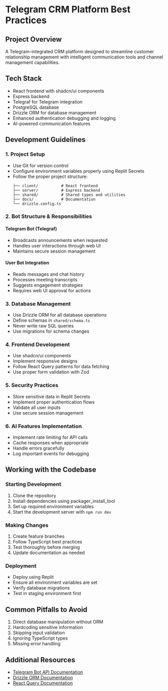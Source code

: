 # Telegram CRM Platform Best Practices

## Project Overview
A Telegram-integrated CRM platform designed to streamline customer relationship management with intelligent communication tools and channel management capabilities.

## Tech Stack
- React frontend with shadcn/ui components
- Express backend
- Telegraf for Telegram integration
- PostgreSQL database
- Drizzle ORM for database management
- Enhanced authentication debugging and logging
- AI-powered communication features

## Development Guidelines

### 1. Project Setup
- Use Git for version control
- Configure environment variables properly using Replit Secrets
- Follow the proper project structure:
  ```
  ├── client/          # React frontend
  ├── server/          # Express backend
  ├── shared/          # Shared types and utilities
  ├── docs/            # Documentation
  └── drizzle.config.ts
  ```

### 2. Bot Structure & Responsibilities
#### Telegram Bot (Telegraf)
- Broadcasts announcements when requested
- Handles user interactions through web UI
- Maintains secure session management

#### User Bot Integration
- Reads messages and chat history
- Processes meeting transcripts
- Suggests engagement strategies
- Requires web UI approval for actions

### 3. Database Management
- Use Drizzle ORM for all database operations
- Define schemas in `shared/schema.ts`
- Never write raw SQL queries
- Use migrations for schema changes

### 4. Frontend Development
- Use shadcn/ui components
- Implement responsive designs
- Follow React Query patterns for data fetching
- Use proper form validation with Zod

### 5. Security Practices
- Store sensitive data in Replit Secrets
- Implement proper authentication flows
- Validate all user inputs
- Use secure session management

### 6. AI Features Implementation
- Implement rate limiting for API calls
- Cache responses when appropriate
- Handle errors gracefully
- Log important events for debugging

## Working with the Codebase

### Starting Development
1. Clone the repository
2. Install dependencies using packager_install_tool
3. Set up required environment variables
4. Start the development server with `npm run dev`

### Making Changes
1. Create feature branches
2. Follow TypeScript best practices
3. Test thoroughly before merging
4. Update documentation as needed

### Deployment
- Deploy using Replit
- Ensure all environment variables are set
- Verify database migrations
- Test in staging environment first

## Common Pitfalls to Avoid
1. Direct database manipulation without ORM
2. Hardcoding sensitive information
3. Skipping input validation
4. Ignoring TypeScript types
5. Missing error handling

## Additional Resources
- [Telegram Bot API Documentation](https://core.telegram.org/bots/api)
- [Drizzle ORM Documentation](https://orm.drizzle.team)
- [React Query Documentation](https://tanstack.com/query/latest)
